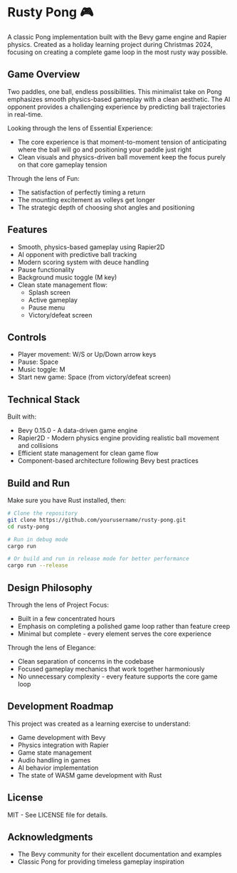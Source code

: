 # Rusty Pong 🎮

A classic Pong implementation built with the Bevy game engine and Rapier physics. Created as a holiday learning project
during Christmas 2024, focusing on creating a complete game loop in the most rusty way possible.

## Game Overview

Two paddles, one ball, endless possibilities. This minimalist take on Pong emphasizes smooth physics-based gameplay with
a clean aesthetic. The AI opponent provides a challenging experience by predicting ball trajectories in real-time.

Looking through the lens of Essential Experience:

- The core experience is that moment-to-moment tension of anticipating where the ball will go and positioning your
  paddle just right
- Clean visuals and physics-driven ball movement keep the focus purely on that core gameplay tension

Through the lens of Fun:

- The satisfaction of perfectly timing a return
- The mounting excitement as volleys get longer
- The strategic depth of choosing shot angles and positioning

## Features

- Smooth, physics-based gameplay using Rapier2D
- AI opponent with predictive ball tracking
- Modern scoring system with deuce handling
- Pause functionality
- Background music toggle (M key)
- Clean state management flow:
    - Splash screen
    - Active gameplay
    - Pause menu
    - Victory/defeat screen

## Controls

- Player movement: W/S or Up/Down arrow keys
- Pause: Space
- Music toggle: M
- Start new game: Space (from victory/defeat screen)

## Technical Stack

Built with:

- Bevy 0.15.0 - A data-driven game engine
- Rapier2D - Modern physics engine providing realistic ball movement and collisions
- Efficient state management for clean game flow
- Component-based architecture following Bevy best practices

## Build and Run

Make sure you have Rust installed, then:

```bash
# Clone the repository
git clone https://github.com/yourusername/rusty-pong.git
cd rusty-pong

# Run in debug mode
cargo run

# Or build and run in release mode for better performance
cargo run --release
```

## Design Philosophy

Through the lens of Project Focus:

- Built in a few concentrated hours
- Emphasis on completing a polished game loop rather than feature creep
- Minimal but complete - every element serves the core experience

Through the lens of Elegance:

- Clean separation of concerns in the codebase
- Focused gameplay mechanics that work together harmoniously
- No unnecessary complexity - every feature supports the core game loop

## Development Roadmap

This project was created as a learning exercise to understand:

- Game development with Bevy
- Physics integration with Rapier
- Game state management
- Audio handling in games
- AI behavior implementation
- The state of WASM game development with Rust

## License

MIT - See LICENSE file for details.

## Acknowledgments

- The Bevy community for their excellent documentation and examples
- Classic Pong for providing timeless gameplay inspiration